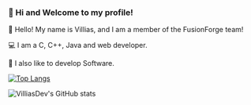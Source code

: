 ### 🚀 Hi and Welcome to my profile!


👋 Hello! My name is Villias, and I am a member of the FusionForge team!

💻 I am a C, C++, Java and web developer.

🔨 I also like to develop Software.



[![Top Langs](https://github-readme-stats.vercel.app/api/top-langs/?username=villiasdev)](https://github.com/anuraghazra/github-readme-stats)

![VilliasDev's GitHub stats](https://github-readme-stats.vercel.app/api?username=villiasdev&show_icons=true&theme=radical)
